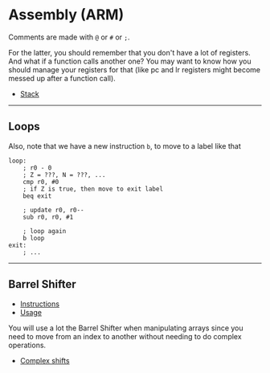 # Assembly (ARM)

Comments are made with `@` or `#` or  `;`.

For the latter, you should remember that you don't have a lot of registers. And what if a function calls another one? You may want to know how you should manage your registers for that (like pc and lr registers might become messed up after a function call).

* [Stack](functions/stack.md)

<hr class="sl">

## Loops

Also, note that we have a new instruction `b`, to move to a label like that

```arm
loop:
    ; r0 - 0
    ; Z = ???, N = ???, ...
    cmp r0, #0
    ; if Z is true, then move to exit label
    beq exit

    ; update r0, r0--
    sub r0, r0, #1

    ; loop again
    b loop
exit:
    ; ...
```

<hr class="sr">

## Barrel Shifter

* [Instructions](bs/instructions.md)
* [Usage](bs/usage.md)

You will use a lot the Barrel Shifter when manipulating arrays since you need to move from an index to another without needing to do complex operations.

* [Complex shifts](bs/indexed.md)